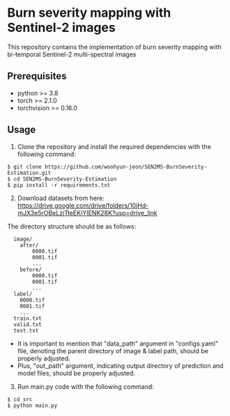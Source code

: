 # Burn severity mapping with Sentinel-2 images
This repository contains the implementation of burn severity mapping with bi-temporal Sentinel-2 multi-spectral images

## Prerequisites
* python >= 3.8
* torch >= 2.1.0
* torchvision >= 0.16.0

## Usage
1) Clone the repository and install the required dependencies with the following command:
```
$ git clone https://github.com/woohyun-jeon/SEN2MS-BurnSeverity-Estimation.git
$ cd SEN2MS-BurnSeverity-Estimation
$ pip install -r requirements.txt
```
2) Download datasets from here: https://drive.google.com/drive/folders/10jHd-mJX3e5rOBeLzjTteEKiYIENK28K?usp=drive_link

The directory structure should be as follows:
```
  image/
    after/  
        0000.tif
        0001.tif
        ...
    before/
        0000.tif
        0001.tif
        ...    
  label/
    0000.tif
    0001.tif
    ... 
  train.txt
  valid.txt
  test.txt
```
* It is important to mention that "data_path" argument in "configs.yaml" file, denoting the parent directory of image & label path, should be properly adjusted.
* Plus, "out_path" argument, indicating output directory of prediction and model files, should be properly adjusted.

3) Run main.py code with the following command:
```
$ cd src
$ python main.py
```